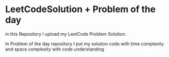 # LeetCodeSolution + Problem of the day

in this Repository I upload my LeetCode Problem Solution.

In Problem of the day repository I put my solution code with time complexity and space complexity with code understanding
